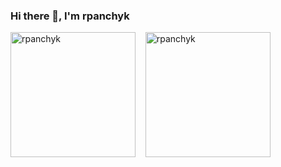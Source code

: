 ### Hi there 👋, I'm rpanchyk
<picture>
  <source
    srcset="https://github-readme-stats.vercel.app/api?username=rpanchyk&show_icons=true&hide_rank=true&hide_title=true&text_bold=false&theme=dark"
    media="(prefers-color-scheme: dark)" />
  <source
    srcset="https://github-readme-stats.vercel.app/api?username=rpanchyk&show_icons=true&hide_rank=true&hide_title=true&text_bold=false&theme=light"
    media="(prefers-color-scheme: light), (prefers-color-scheme: no-preference)" />
  <img src="https://github-readme-stats.vercel.app/api?username=rpanchyk&show_icons=true&hide_rank=true&hide_title=true&text_bold=false" alt="rpanchyk" height="200" />
</picture>
&nbsp;&nbsp;
<picture>
  <source
    srcset="https://github-readme-stats.vercel.app/api/top-langs?username=rpanchyk&show_icons=true&locale=en&layout=compact&hide_title=true&theme=dark"
    media="(prefers-color-scheme: dark)" />
  <source
    srcset="https://github-readme-stats.vercel.app/api/top-langs?username=rpanchyk&show_icons=true&locale=en&layout=compact&hide_title=true&theme=light"
    media="(prefers-color-scheme: light), (prefers-color-scheme: no-preference)" />
  <img src="https://github-readme-stats.vercel.app/api/top-langs?username=rpanchyk&show_icons=true&locale=en&layout=compact&hide_title=true" alt="rpanchyk" height="200" />
</picture>
